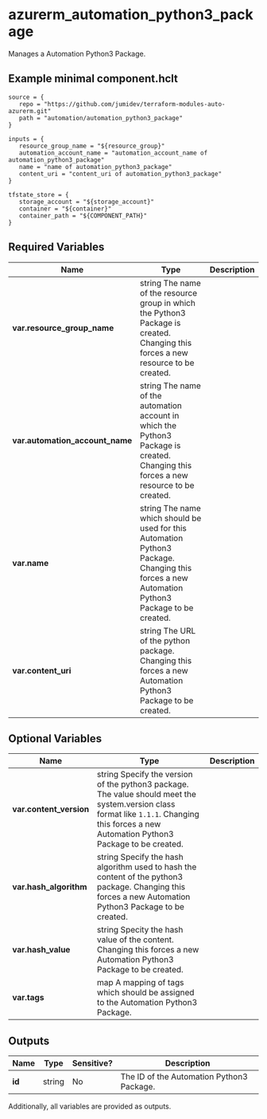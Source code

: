 # azurerm_automation_python3_package

Manages a Automation Python3 Package.

## Example minimal component.hclt

```hcl
source = {
   repo = "https://github.com/jumidev/terraform-modules-auto-azurerm.git" 
   path = "automation/automation_python3_package" 
}

inputs = {
   resource_group_name = "${resource_group}" 
   automation_account_name = "automation_account_name of automation_python3_package" 
   name = "name of automation_python3_package" 
   content_uri = "content_uri of automation_python3_package" 
}

tfstate_store = {
   storage_account = "${storage_account}" 
   container = "${container}" 
   container_path = "${COMPONENT_PATH}" 
}

```

## Required Variables

| Name | Type |  Description |
| ---- | --------- |  ----------- |
| **var.resource_group_name** | string  The name of the resource group in which the Python3 Package is created. Changing this forces a new resource to be created. | 
| **var.automation_account_name** | string  The name of the automation account in which the Python3 Package is created. Changing this forces a new resource to be created. | 
| **var.name** | string  The name which should be used for this Automation Python3 Package. Changing this forces a new Automation Python3 Package to be created. | 
| **var.content_uri** | string  The URL of the python package. Changing this forces a new Automation Python3 Package to be created. | 

## Optional Variables

| Name | Type |  Description |
| ---- | --------- |  ----------- |
| **var.content_version** | string  Specify the version of the python3 package. The value should meet the system.version class format like `1.1.1`. Changing this forces a new Automation Python3 Package to be created. | 
| **var.hash_algorithm** | string  Specify the hash algorithm used to hash the content of the python3 package. Changing this forces a new Automation Python3 Package to be created. | 
| **var.hash_value** | string  Specity the hash value of the content. Changing this forces a new Automation Python3 Package to be created. | 
| **var.tags** | map  A mapping of tags which should be assigned to the Automation Python3 Package. | 



## Outputs

| Name | Type | Sensitive? | Description |
| ---- | ---- | --------- | --------- |
| **id** | string | No  | The ID of the Automation Python3 Package. | 

Additionally, all variables are provided as outputs.
